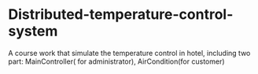 # Distributed-temperature-control-system
A course work that simulate the temperature control in hotel, including two part: MainController( for administrator), AirCondition(for customer)
